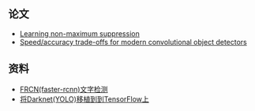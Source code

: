## 论文
- [Learning non-maximum suppression](https://arxiv.org/abs/1705.02950)
- [Speed/accuracy trade-offs for modern convolutional object detectors](http://xueshu.baidu.com/s?wd=paperuri%3A%281c38a75df0989387f5c02f17de249024%29&filter=sc_long_sign&tn=SE_xueshusource_2kduw22v&sc_vurl=http%3A%2F%2Farxiv.org%2Fabs%2F1611.10012&ie=utf-8&sc_us=9449385865897260093)
## 资料
- [FRCN(faster-rcnn)文字检测](https://github.com/jugg1024/Text-Detection-with-FRCN)
- [将Darknet(YOLO)移植到到TensorFlow上](https://github.com/thtrieu/darkflow)
